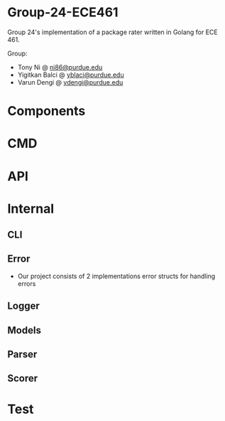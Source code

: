 # **Group-24-ECE461**

Group 24's implementation of a package rater written in Golang for ECE 461.

Group:

- Tony Ni @ ni86@purdue.edu
- Yigitkan Balci @ yblaci@purdue.edu
- Varun Dengi @ vdengi@purdue.edu

# **Components**

# CMD

# API

# Internal

## CLI

## Error

- Our project consists of 2 implementations error structs for handling errors

## Logger

## Models

## Parser

## Scorer

# Test
